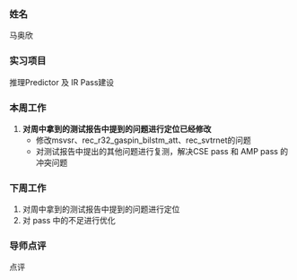 ### 姓名
马奥欣

### 实习项目
推理Predictor 及 IR Pass建设

### 本周工作

1. **对周中拿到的测试报告中提到的问题进行定位已经修改**
	* 修改msvsr、rec_r32_gaspin_bilstm_att、rec_svtrnet的问题
	* 对测试报告中提出的其他问题进行复测，解决CSE pass 和 AMP pass 的冲突问题


### 下周工作

1. 对周中拿到的测试报告中提到的问题进行定位
2. 对 pass 中的不足进行优化

### 导师点评
点评

